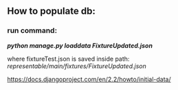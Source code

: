 ## How to populate db:

### run command:

_**python manage.py loaddata FixtureUpdated.json**_

where fixtureTest.json is saved inside path: _representable/main/fixtures/FixtureUpdated.json_

https://docs.djangoproject.com/en/2.2/howto/initial-data/
